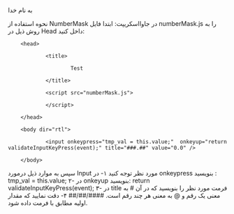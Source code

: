 به نام خدا

نحوه استفاده از NumberMask در جاوااسکریپت:
ابتدا فایل numberMask.js را به روش ذیل در Head داخل کنید:
<html>

        <head>

                <title>

                        Test

                </title>

                <script src="numberMask.js">

                </script>

        </head>

        <body dir="rtl">

                <input onkeypress="tmp_val = this.value;"  onkeyup="return validateInputKeyPress(event);" title="###.##" value="0.0" />

        </body>

</html>

سپس به موارد ذیل درمورد Input مورد نظر توجه کنید
۱- در onkeypress بنویسید :
tmp_val = this.value;
۲- در onkeyup بنویسید:
return validateInputKeyPress(event);
۳- در title فرمت مورد نظر را بنویسید که در آن # به معنی یک رقم و @ به معنی هر چند رقم است.
####/##/##
۴- دقت نمایید که مقدار اولیه مطابق با فرمت داده شود.
